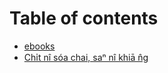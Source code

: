 # Table of contents

* [ebooks](README.md)
* [Chi̍t nî sóa chai, saⁿ nî khiā n̂g](chi-t-ni-soa-chai-sa-ni-khia-n-g.md)
